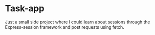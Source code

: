 # Task-app

Just a small side project where I could learn about sessions through the Express-session framework and post requests using fetch.
